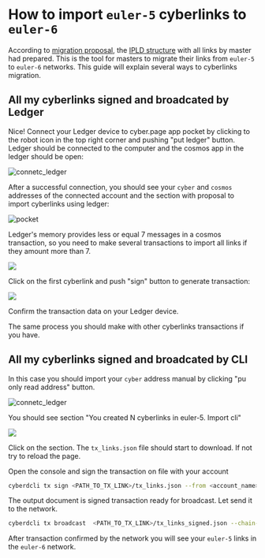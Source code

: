 # How to import `euler-5` cyberlinks to `euler-6`

According to [migration proposal](https://cybercongress.ai/euler-6-migration/), the [IPLD structure](https://io.cybernode.ai/api/v0/dag/get?arg=bafyreibnn7bfilbmkrxm2rwk5fe6qzzdvm2xen34cjdktdoex4uylb76z4/) with all links by master had prepared. This is the tool for masters to migrate their links from `euler-5` to `euler-6` networks. This guide will explain several ways to cyberlinks migration.

## All my cyberlinks signed and broadcated by Ledger

Nice! Connect your Ledger device to cyber.page app pocket by clicking to the robot icon in the top right corner and pushing "put ledger" button. Ledger should be connected to the computer and the cosmos app in the ledger should be open:

![connetc_ledger](main_page.png)

After a successful connection, you should see your `cyber` and `cosmos` addresses of the connected account and the section with proposal to import cyberlinks using ledger:

![pocket](ledger.png)

Ledger's memory provides less or equal  7 messages in a cosmos transaction, so you need to make several transactions to import all links if they amount more than 7.

![](sign2.png)

Click on the first cyberlink and push "sign" button to generate transaction:

![](sign3.png)

Confirm the transaction data on your Ledger device. 

The same process you should make with other cyberlinks transactions if you have.

## All my cyberlinks signed and broadcated by CLI

In this case you should import your `cyber` address manual by clicking "pu only read address" button. 

![connetc_ledger](main_page.png)

You should see section "You created N cyberlinks in euler-5. Import cli"

![](usecli.png)

Click on the section. The `tx_links.json` file should start to download. If not try to reload the page. 

Open the console and sign the transaction on file with your account

```bash
cyberdcli tx sign <PATH_TO_TX_LINK>/tx_links.json --from <account_name> --output-document <PATH_TO_TX_LINK>/tx_links_signed.json --chain-id euler-6
```

The output document is signed transaction ready for broadcast. Let send it to the network.

```bash
cyberdcli tx broadcast  <PATH_TO_TX_LINK>/tx_links_signed.json --chain-id euler-6
```

After transaction confirmed by the network you will see your `euler-5` links in the `euler-6` network.